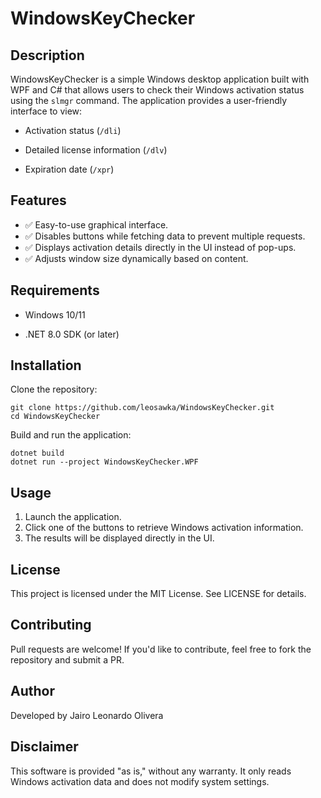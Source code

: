 # **WindowsKeyChecker**

## **Description**

WindowsKeyChecker is a simple Windows desktop application built with WPF and C# that allows users to check their Windows activation status using the ```slmgr``` command. The application provides a user-friendly interface to view:

* Activation status (```/dli```)

* Detailed license information (```/dlv```)

* Expiration date (```/xpr```)

## **Features**

* ✅ Easy-to-use graphical interface.
* ✅ Disables buttons while fetching data to prevent multiple requests.
* ✅ Displays activation details directly in the UI instead of pop-ups.
* ✅ Adjusts window size dynamically based on content.

## **Requirements**

* Windows 10/11

* .NET 8.0 SDK (or later)

## **Installation**

Clone the repository:

 ```
 git clone https://github.com/leosawka/WindowsKeyChecker.git
 cd WindowsKeyChecker
 ```

Build and run the application:

 ```
 dotnet build
 dotnet run --project WindowsKeyChecker.WPF
 ```

## **Usage**
1. Launch the application.
2. Click one of the buttons to retrieve Windows activation information.
3. The results will be displayed directly in the UI.

## **License**
This project is licensed under the MIT License. See LICENSE for details.

## **Contributing**
Pull requests are welcome! If you'd like to contribute, feel free to fork the repository and submit a PR.

## **Author**
Developed by Jairo Leonardo Olivera

## **Disclaimer**
This software is provided "as is," without any warranty. It only reads Windows activation data and does not modify system settings.